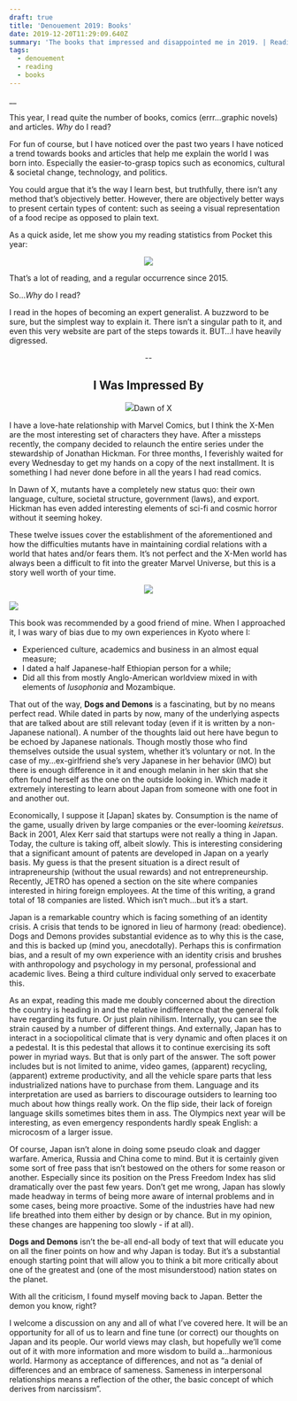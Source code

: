 ```yaml
---
draft: true
title: 'Denouement 2019: Books'
date: 2019-12-20T11:29:09.640Z
summary: 'The books that impressed and disappointed me in 2019. | Reading time: '
tags:
  - denouement
  - reading
  - books
---
```

__

This year, I read quite the number of books, comics (errr…graphic novels) and articles. *Why* do I read?

For fun of course, but I have noticed over the past two years I have noticed a trend towards books and articles that help me explain the world I was born into. Especially the easier-to-grasp topics such as economics, cultural & societal change, technology, and politics.

You could argue that it’s the way I learn best, but truthfully, there isn’t any method that’s objectively better. However, there are objectively better ways to present certain types of content: such as seeing a visual representation of a food recipe as opposed to plain text.

As a quick aside, let me show you my reading statistics from Pocket this year:

<p align="center">
  <img src="/static/img/pocket.png">

</p>

That’s a lot of reading, and a regular occurrence since 2015.

So…*Why* do I read?

I read in the hopes of becoming an expert generalist. A buzzword to be sure, but the simplest way to explain it. There isn’t a singular path to it, and even this very website are part of the steps towards it. BUT…I have heavily digressed.

<p align="center">--</p>

<h2 style="text-align: center;">I Was Impressed By</h2>

<p align="center">
<img src="/static/img/houseofx.jpg"
<figcaption>Dawn of X</figcaption>
</p>

I have a love-hate relationship with Marvel Comics, but I think the X-Men are the most interesting set of characters they have. After a missteps recently, the company decided to relaunch the entire series under the stewardship of Jonathan Hickman. For three months, I feverishly waited for every Wednesday to get my hands on a copy of the next installment. It is something I had never done before in all the years I had read comics.

In Dawn of X, mutants have a completely new status quo: their own language, culture, societal structure, government (laws), and export. Hickman has even added interesting elements of sci-fi and cosmic horror without it seeming hokey.

These twelve issues cover the establishment of the aforementioned and how the difficulties mutants have in maintaining cordial relations with a world that hates and/or fears them. It’s not perfect and the X-Men world has always been a difficult to fit into the greater Marvel Universe, but this is a story well worth of your time.

<p align="center">
<img src="/static/img/dogsndemons.jpg">
</p>

![](/static/img/dogsndemons.png)

This book was recommended by a good friend of mine. When I approached it, I was wary of bias due to my own experiences in Kyoto where I:

* Experienced culture, academics and business in an almost equal measure;
* I dated a half Japanese-half Ethiopian person for a while;
* Did all this from mostly Anglo-American worldview mixed in with elements of *lusophonia* and Mozambique.

That out of the way, **Dogs and Demons** is a fascinating, but by no means perfect read. While dated in parts by now, many of the underlying aspects that are talked about are still relevant today (even if it is written by a non-Japanese national). A number of the thoughts laid out here have begun to be echoed by Japanese nationals. Though mostly those who find themselves outside the usual system, whether it’s voluntary or not. In the case of my…ex-girlfriend she’s very Japanese in her behavior (IMO) but there is enough difference in it and enough melanin in her skin that she often found herself as the one on the outside looking in. Which made it extremely interesting to learn about Japan from someone with one foot in and another out.

Economically, I suppose it \[Japan] skates by. Consumption is the name of the game, usually driven by large companies or the ever-looming *keiretsus*. Back in 2001, Alex Kerr said that startups were not really a thing in Japan. Today, the culture is taking off, albeit slowly. This is interesting considering that a significant amount of patents are developed in Japan on a yearly basis. My guess is that the present situation is a direct result of intrapreneurship (without the usual rewards) and not entrepreneurship. Recently, JETRO has opened a section on the site where companies interested in hiring foreign employees. At the time of this writing, a grand total of 18 companies are listed. Which isn’t much…but it’s a start.


Japan is a remarkable country which is facing something of an identity crisis. A crisis that tends to be ignored in lieu of harmony (read: obedience). Dogs and Demons provides substantial evidence as to why this is the case, and this is backed up (mind you, anecdotally). Perhaps this is confirmation bias, and a result of my own experience with an identity crisis and brushes with anthropology and psychology in my personal, professional and academic lives. Being a third culture individual only served to exacerbate this.

As an expat, reading this made me doubly concerned about the direction the country is heading in and the relative indifference that the general folk have regarding its future. Or just plain nihilism. Internally, you can see the strain caused by a number of different things. And externally, Japan has to interact in a sociopolitical climate that is very dynamic and often places it on a pedestal. It is this pedestal that allows it to continue exercising its soft power in myriad ways. But that is only part of the answer. The soft power includes but is not limited to anime, video games, (apparent) recycling, (apparent) extreme productivity, and all the vehicle spare parts that less industrialized nations have to purchase from them. Language and its interpretation are used as barriers to discourage outsiders to learning too much about how things really work. On the flip side, their lack of foreign language skills sometimes bites them in ass. The Olympics next year will be interesting, as even emergency respondents hardly speak English: a microcosm of a larger issue.


Of course, Japan isn’t alone in doing some pseudo cloak and dagger warfare. America, Russia and China come to mind. But it is certainly given some sort of free pass that isn’t bestowed on the others for some reason or another. Especially since its position on the Press Freedom Index has slid dramatically over the past few years.
Don’t get me wrong, Japan has slowly made headway in terms of being more aware of internal problems and in some cases, being more proactive. Some of the industries have had new life breathed into them either by design or by chance. But in my opinion, these changes are happening too slowly - if at all).


**Dogs and Demons** isn’t the be-all end-all body of text that will educate you on all the finer points on how and why Japan is today. But it’s a substantial enough starting point that will allow you to think a bit more critically about one of the greatest and (one of the most misunderstood) nation states on the planet.


With all the criticism, I found myself moving back to Japan. Better the demon you know, right?


I welcome a discussion on any and all of what I’ve covered here. It will be an opportunity for all of us to learn and fine tune (or correct) our thoughts on Japan and its people. Our world views may clash, but hopefully we’ll come out of it with more information and more wisdom to build a…harmonious world. Harmony as acceptance of differences, and not as “a denial of differences and an embrace of sameness. Sameness in interpersonal relationships means a reflection of the other, the basic concept of which derives from narcissism”.
